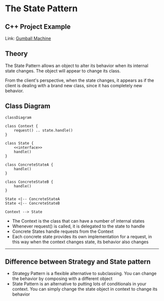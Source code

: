 # The State Pattern

## C++ Project Example
Link: [Gumball Machine](https://github.com/akormous/design-patterns/tree/main/Code/StatePattern/)

## Theory

The State Pattern allows an object to alter its behavior when its internal state changes. The object will appear to change its class.

From the client's perspective, when the state changes, it appears as if the client is dealing with a brand new class, since it has completely new behavior.


## Class Diagram

```mermaid
classDiagram

class Context {
    request() .. state.handle()
}

class State {
    <<interface>>
    handle()
}

class ConcreteStateA {
    handle()
}

class ConcreteStateB {
    handle()
}

State <|-- ConcreteStateA
State <|-- ConcreteStateB

Context --> State
```

- The Context is the class that can have a number of internal states
- Whenever request() is called, it is delegated to the state to handle
- Concrete States handle requests from the Context
- Each concrete state provides its own implementation for a request, in this way when the context changes state, its behavior also changes

---

## Difference between Strategy and State pattern
- Strategy Pattern is a flexible alternative to subclassing. You can change the behavior by composing with a different object
- State Pattern is an alternative to putting lots of conditionals in your context. You can simply change the state object in context to change its behavior